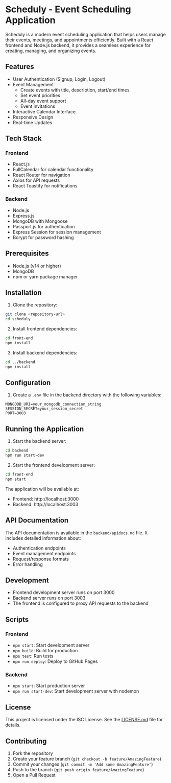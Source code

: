 # Scheduly - Event Scheduling Application

Scheduly is a modern event scheduling application that helps users manage their events, meetings, and appointments efficiently. Built with a React frontend and Node.js backend, it provides a seamless experience for creating, managing, and organizing events.

## Features

- User Authentication (Signup, Login, Logout)
- Event Management
  - Create events with title, description, start/end times
  - Set event priorities
  - All-day event support
  - Event invitations
- Interactive Calendar Interface
- Responsive Design
- Real-time Updates

## Tech Stack

### Frontend

- React.js
- FullCalendar for calendar functionality
- React Router for navigation
- Axios for API requests
- React Toastify for notifications

### Backend

- Node.js
- Express.js
- MongoDB with Mongoose
- Passport.js for authentication
- Express Session for session management
- Bcrypt for password hashing

## Prerequisites

- Node.js (v14 or higher)
- MongoDB
- npm or yarn package manager

## Installation

1. Clone the repository:

```bash
git clone <repository-url>
cd scheduly
```

2. Install frontend dependencies:

```bash
cd front-end
npm install
```

3. Install backend dependencies:

```bash
cd ../backend
npm install
```

## Configuration

1. Create a `.env` file in the backend directory with the following variables:

```
MONGODB_URI=your_mongodb_connection_string
SESSION_SECRET=your_session_secret
PORT=3003
```

## Running the Application

1. Start the backend server:

```bash
cd backend
npm run start-dev
```

2. Start the frontend development server:

```bash
cd front-end
npm start
```

The application will be available at:

- Frontend: http://localhost:3000
- Backend: http://localhost:3003

## API Documentation

The API documentation is available in the `backend/apidocs.md` file. It includes detailed information about:

- Authentication endpoints
- Event management endpoints
- Request/response formats
- Error handling

## Development

- Frontend development server runs on port 3000
- Backend server runs on port 3003
- The frontend is configured to proxy API requests to the backend

## Scripts

### Frontend

- `npm start`: Start development server
- `npm build`: Build for production
- `npm test`: Run tests
- `npm run deploy`: Deploy to GitHub Pages

### Backend

- `npm start`: Start production server
- `npm run start-dev`: Start development server with nodemon

## License

This project is licensed under the ISC License. See the [LICENSE.md](LICENSE.md) file for details.

## Contributing

1. Fork the repository
2. Create your feature branch (`git checkout -b feature/AmazingFeature`)
3. Commit your changes (`git commit -m 'Add some AmazingFeature'`)
4. Push to the branch (`git push origin feature/AmazingFeature`)
5. Open a Pull Request
